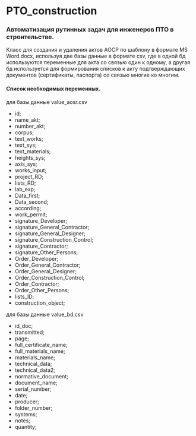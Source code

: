 # PTO_construction

### Автоматизация рутинных задач для инженеров ПТО в строительстве.
<p>Класс для создания и удаления актов АОСР по шаблону в формате MS Word.docx, используя 
две базы данные в формате csv, где в одной бд используются переменные для акта со связью 
один к одному, а другая бд используется для формирования списков к акту 
подтверждающих документов (сертификаты, паспорта) со связью многие ко многим.
</p> 

#### Список необходимых переменных.
<p>для базы данные value_aosr.csv</p>

- id;
- name_akt;
- number_akt;
- corpus;
- text_works;
- text_sys;
- text_materials;
- heights_sys;
- axis_sys;
- works_input;
- project_RD;
- lists_RD;
- lab_exp;
- Data_first;
- Data_second;
- according;
- work_permit;
- signature_Developer;
- signature_General_Contractor;
- signature_General_Designer;
- signature_Construction_Control;
- signature_Contractor;
- signature_Other_Persons;
- Order_Developer;
- Order_General_Contractor;
- Order_General_Designer;
- Order_Construction_Control;
- Order_Contractor;
- Order_Other_Persons;
- lists_ID;
- construction_object;

<p>для базы данные value_bd.csv</p>

- id_doc;
- transmitted;
- page;
- full_certificate_name;
- full_materials_name;
- materials_name;
- technical_data;
- technical_data2;
- normative_document;
- document_name;
- serial_number;
- date;
- producer;
- folder_number;
- systems;
- notes;
- quantity;
